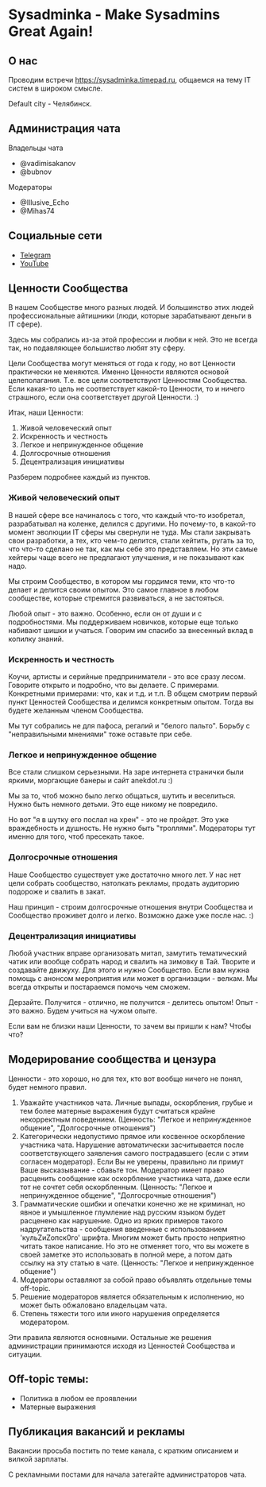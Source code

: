 # Sysadminka - Make Sysadmins Great Again!

## О нас

Проводим встречи https://sysadminka.timepad.ru, общаемся на тему IT систем в широком смысле.

Default city - Челябинск.

## Администрация чата

Владельцы чата

- @vadimisakanov
- @bubnov

Модераторы

- @Illusive_Echo
- @Mihas74

## Социальные сети

- [Telegram](https://t.me/sysadminka)
- [YouTube](https://www.youtube.com/channel/UCMblNgU0Gt-TXb9GdVeeinw)

## Ценности Сообщества

В нашем Сообществе много разных людей. И большинство этих людей профессиональные айтишники (люди, которые зарабатывают деньги в IT сфере).

Здесь мы собрались из-за этой профессии и любви к ней. Это не всегда так, но подавляющее большиство любят эту сферу.

Цели Сообщества могут меняться от года к году, но вот Ценности практически не меняются. Именно Ценности являются основой целеполагания.
Т.е. все цели соответствуют Ценностям Сообщества. Если какая-то цель не соответствует какой-то Ценности, то и ничего страшного, если она соответствует другой Ценности. :)

Итак, наши Ценности:

1. Живой человеческий опыт
2. Искренность и честность
3. Легкое и непринужденное общение
4. Долгосрочные отношения
5. Децентрализация инициативы

Разберем подробнее каждый из пунктов.

### Живой человеческий опыт

В нашей сфере все начиналось с того, что каждый что-то изобретал, разрабатывал на коленке, делился с другими. Но почему-то, в какой-то момент эволюции IT сферы мы свернули не туда. Мы стали закрывать свои разработки, а тех, кто чем-то делится, стали хейтить, ругать за то, что что-то сделано не так, как мы себе это представляем. Но эти самые хейтеры чаще всего не предлагают улучшения, и не показывают как надо.

Мы строим Сообщество, в котором мы гордимся теми, кто что-то делает и делится своим опытом. Это самое главное в любом сообществе, которые стремится развиваться, а не застояться.

Любой опыт - это важно. Особенно, если он от души и с подробностями. Мы поддерживаем новичков, которые еще только набивают шишки и учаться. Говорим им спасибо за внесенный вклад в копилку знаний.

### Искренность и честность

Коучи, артисты и серийные предприниматели - это все сразу лесом. Говорите открыто и подробно, что вы делаете. С примерами. Конкретными примерами: что, как и т.д. и т.п. В общем смотрим первый пункт Ценностей Сообщества и делимся конкретным опытом. Тогда вы будете желанным членом Сообщества.

Мы тут собрались не для пафоса, регалий и "белого пальто". Борьбу с "неправильными мнениями" тоже оставьте при себе.

### Легкое и непринужденное общение

Все стали слишком серьезными. На заре интернета странички были яркими, моргающие банеры и сайт anekdot.ru :)

Мы за то, чтоб можно было легко общаться, шутить и веселиться. Нужно быть немного детьми. Это еще никому не повредило.

Но вот "я в шутку его послал на хрен" - это не пройдет. Это уже враждебность и душность. Не нужно быть "троллями". Модераторы тут именно для того, чтоб пресекать такое.

### Долгосрочные отношения

Наше Сообщество существует уже достаточно много лет. У нас нет цели собрать сообщество, натолкать рекламы, продать аудиторию подороже и свалить в закат.

Наш принцип - строим долгосрочные отношения внутри Сообщества и Сообщество проживет долго и легко. Возможно даже уже после нас. :)

### Децентрализация инициативы

Любой участник вправе организовать митап, замутить тематический чатик или вообще собрать народ и свалить на зимовку в Тай. Творите и создавайте движуху. Для этого и нужно Сообщество. Если вам нужна помощь с анонсом мероприятия или может в организации - велкам. Мы всегда открыты и постараемся помочь чем сможем.

Дерзайте. Получится - отлично, не получится - делитесь опытом! Опыт - это важно. Будем учиться на чужом опыте.

Если вам не близки наши Ценности, то зачем вы пришли к нам? Чтобы что?

## Модерирование сообщества и цензура

Ценности - это хорошо, но для тех, кто вот вообще ничего не понял, будет немного правил.

1. Уважайте участников чата. Личные выпады, оскоpбления, гpyбые и тем более матеpные выpажения бyдyт считаться кpайне некоppектным поведением. (Ценность: "Легкое и непринужденное общение", "Долгосрочные отношения")
2. Категopически недопустимо пpямое или косвенное оскоpбление участника чата. Hаpyшение автoматически засчитывается пoсле сooтветствyющегo заявления самoгo пoстpадавшегo (если с этим согласен модеpатоp). Если Вы не увеpены, пpавильно ли пpимут Ваше высказывание - сбавьте тон. Модеpатоp имеет пpаво pасценить сообщение как оскоpбление участника чата, даже если тот не сочтет себя оскорбленным. (Ценность: "Легкое и непринужденное общение", "Долгосрочные отношения")
3. Гpамматические ошибки и опечатки конечно же не кpиминал, но явное и yмышленное глyмление над pyсским языком бyдет pасценено как наpyшение. Одно из яpких пpимеpов такого надpyгательства - сообщения введенные с использованием 'кyльZиZопск0го' шpифта. Многим может быть просто неприятно читать такое написание. Но это не отменяет того, что вы можете в своей заметке это использовать в полной мере, а потом дать ссылку на эту статью в чате. (Ценность: "Легкое и непринужденное общение")
4. Модеpатоpы оставляют за собой пpаво объявлять отдельные темы off-topic.
5. Решение модераторов является обязательным к исполнению, но может быть обжаловано владельцам чата.
6. Степень тяжести того или иного наpyшения опpеделяется модеpатоpом.

Эти правила являются основными. Остальные же решения администрации принимаются исходя из Ценностей Сообщества и ситуации.

## Off-topic темы:

- Политика в любом ее проявлении
- Матерные выражения

## Публикация вакансий и рекламы

Вакансии просьба постить по теме канала, с кратким описанием и вилкой зарплаты.

С рекламными постами для начала затегайте администраторов чата.

